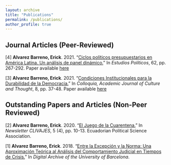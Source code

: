 ```yaml
---
layout: archive
title: "Publications"
permalink: /publications/
author_profile: true
---
```


Journal Articles (Peer-Reviewed)
---
[4] **Alvarez Barreno, Erick**. 2021. “[Ciclos políticos presupuestarios en América Latina. Un análisis de panel dinámico.](https://revistas.udea.edu.co/index.php/estudiospoliticos/article/view/344333)” In *Estudios Políticos*, 62, pp. 267-292. 
Paper available [here](http://ealvarezb.github.io/files/PBC_LA.pdf)

[3] **Alvarez Barreno, Erick**. 2021. “[Condiciones Institucionales para la Durabilidad de la Democracia.](https://colloquia.uhemisferios.edu.ec/index.php/colloquia/article/view/109)” In *Colloquia, Academic Journal of Culture and Thought*, 8, pp. 37-48.
Paper available [here](http://ealvarezb.github.io/files/Durab_Demo.pdf)

Outstanding Papers and Articles (Non-Peer Reviewed)
---
[2] **Alvarez Barreno, Erick**. 2020. “[El Juego de la Cuarentena.](https://drive.google.com/file/d/1Ua61iXqLALoxec7wtWTLhZfCVcpu3AOo/view)” In *Newsletter CLIVAJES*, 5 (4), pp. 10-13. Ecuadorian Political Science Association.

[1] **Alvarez Barreno, Erick**. 2018. “[Entre la Excepción y la Norma: Una Aproximación Teórica al Análisis del Comportamiento Judicial en Tiempos de Crisis.](http://diposit.ub.edu/dspace/handle/2445/126336)” In *Digital Archive of the
University of Barcelona*.
